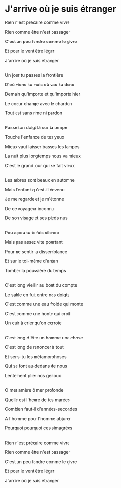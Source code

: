 # J'arrive où je suis étranger

Rien n'est précaire comme vivre

Rien comme être n'est passager

C'est un peu fondre comme le givre

Et pour le vent être léger

J'arrive où je suis étranger

 \
Un jour tu passes la frontière

D'où viens-tu mais où vas-tu donc

Demain qu'importe et qu'importe hier

Le coeur change avec le chardon

Tout est sans rime ni pardon

 \
Passe ton doigt là sur ta tempe

Touche l'enfance de tes yeux

Mieux vaut laisser basses les lampes

La nuit plus longtemps nous va mieux

C'est le grand jour qui se fait vieux

 \
Les arbres sont beaux en automne

Mais l'enfant qu'est-il devenu

Je me regarde et je m'étonne

De ce voyageur inconnu

De son visage et ses pieds nus

 \
Peu a peu tu te fais silence

Mais pas assez vite pourtant

Pour ne sentir ta dissemblance

Et sur le toi-même d'antan

Tomber la poussière du temps

 \
C'est long vieillir au bout du compte

Le sable en fuit entre nos doigts

C'est comme une eau froide qui monte

C'est comme une honte qui croît

Un cuir à crier qu'on corroie

 \
C'est long d'être un homme une chose

C'est long de renoncer à tout

Et sens-tu les métamorphoses

Qui se font au-dedans de nous

Lentement plier nos genoux

 \
O mer amère ô mer profonde

Quelle est l'heure de tes marées

Combien faut-il d'années-secondes

A l'homme pour l'homme abjurer

Pourquoi pourquoi ces simagrées

 \
Rien n'est précaire comme vivre

Rien comme être n'est passager

C'est un peu fondre comme le givre

Et pour le vent être léger

J'arrive où je suis étranger
